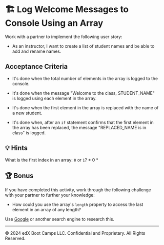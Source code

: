 # 🏗 Log Welcome Messages to Console Using an Array

Work with a partner to implement the following user story:

* As an instructor, I want to create a list of student names and be able to add and rename names.

## Acceptance Criteria

* It's done when the total number of elements in the array is logged to the console.

* It's done when the message "Welcome to the class, STUDENT_NAME" is logged using each element in the array.

* It's done when the first element in the array is replaced with the name of a new student.

* It's done when, after an `if` statement confirms that the first element in the array has been replaced, the message "REPLACED_NAME is in class" is logged.

## 💡 Hints

What is the first index in an array: `0` or `1`? * 0 *

## 🏆 Bonus

If you have completed this activity, work through the following challenge with your partner to further your knowledge:

* How could you use the array's `length` property to access the last element in an array of any length?

Use [Google](https://www.google.com) or another search engine to research this.

---

© 2024 edX Boot Camps LLC. Confidential and Proprietary. All Rights Reserved.

